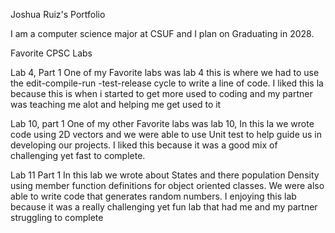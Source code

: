 Joshua Ruiz's Portfolio

I am a computer science major at CSUF and I plan on Graduating in 2028.

Favorite CPSC Labs

Lab 4, Part 1
One of my Favorite labs was lab 4 this is where we had to use the edit-compile-run -test-release cycle to write a line of code. I liked this la because this is when i started to get more used to coding and my partner was teaching me alot and helping me get used to it

Lab 10, part 1
One of my other Favorite labs was lab 10, In this la we wrote code using 2D vectors and we were able to use Unit test to help guide us in developing our projects. I liked this because it was a good mix of challenging yet fast to complete.

Lab 11 Part 1
In this lab we wrote about States and there population Density using member function definitions for object oriented classes. We were also able to write code that generates random numbers. I enjoying this lab because it was a really challenging yet fun lab that had me and my partner struggling to complete
